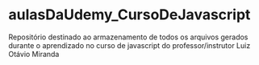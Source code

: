 # aulasDaUdemy_CursoDeJavascript
 Repositório destinado ao armazenamento de todos os arquivos gerados durante o aprendizado no curso de javascript do professor/instrutor Luiz Otávio Miranda
